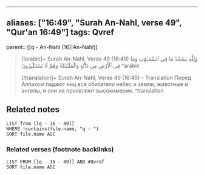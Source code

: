 
---
aliases: ["16:49", "Surah An-Nahl, verse 49", "Qur'an 16:49"]
tags: Qvref
---

parent:: [[q - An-Nahl (16)|An-Nahl]]

> [!arabic]+ Surah An-Nahl, Verse 49 (16:49)
> <span class="quran-arabic">وَلِلَّهِ يَسْجُدُ مَا فِى ٱلسَّمَـٰوَٰتِ وَمَا فِى ٱلْأَرْضِ مِن دَآبَّةٍ وَٱلْمَلَـٰٓئِكَةُ وَهُمْ لَا يَسْتَكْبِرُونَ</span>
^arabic

> [!translation]+ Surah An-Nahl, Verse 49 (16:49) - Translation
> Перед Аллахом падают ниц все обитатели небес и земли, животные и ангелы, и они не проявляют высокомерия.
^translation



## Related notes
```dataview
LIST from [[q - 16 - 49]]
WHERE !contains(file.name, "q - ")
SORT file.name ASC
```

### Related verses (footnote backlinks)
```dataview
LIST FROM [[q - 16 - 49]] AND #Qvref
SORT file.name ASC
```

